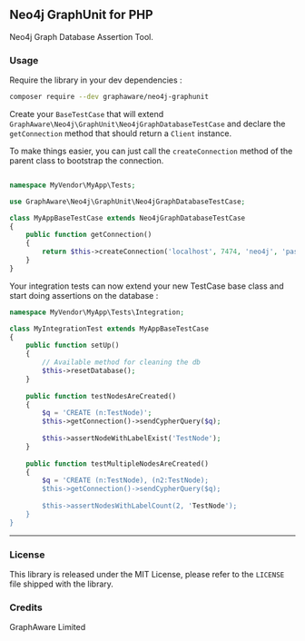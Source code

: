 ## Neo4j GraphUnit for PHP

Neo4j Graph Database Assertion Tool.

### Usage

Require the library in your dev dependencies :

```bash
composer require --dev graphaware/neo4j-graphunit
```

Create your `BaseTestCase` that will extend `GraphAware\Neo4j\GraphUnit\Neo4jGraphDatabaseTestCase` and declare the 
`getConnection` method that should return a `Client` instance.

To make things easier, you can just call the `createConnection` method of the parent class to bootstrap the connection.

```php

namespace MyVendor\MyApp\Tests;

use GraphAware\Neo4j\GraphUnit\Neo4jGraphDatabaseTestCase;

class MyAppBaseTestCase extends Neo4jGraphDatabaseTestCase
{
	public function getConnection()
	{
		return $this->createConnection('localhost', 7474, 'neo4j', 'password');
	}
}
```

Your integration tests can now extend your new TestCase base class and start doing assertions on the database :

```php
namespace MyVendor\MyApp\Tests\Integration;

class MyIntegrationTest extends MyAppBaseTestCase
{
	public function setUp()
	{
		// Available method for cleaning the db
		$this->resetDatabase();
	}
		
	public function testNodesAreCreated()
	{
		$q = 'CREATE (n:TestNode)';
		$this->getConnection()->sendCypherQuery($q);
		
		$this->assertNodeWithLabelExist('TestNode');
	}
	
	public function testMultipleNodesAreCreated()
	{
		$q = 'CREATE (n:TestNode), (n2:TestNode);
		$this->getConnection()->sendCypherQuery($q);
		
		$this->assertNodesWithLabelCount(2, 'TestNode');
	}
}
```

---

### License

This library is released under the MIT License, please refer to the `LICENSE` file shipped with the library.

### Credits

GraphAware Limited
